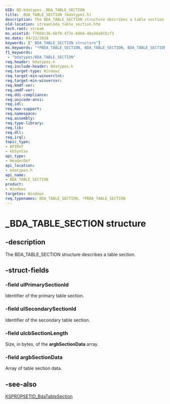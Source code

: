 ```yaml
---
UID: NS:bdatypes._BDA_TABLE_SECTION
title: _BDA_TABLE_SECTION (bdatypes.h)
description: The BDA_TABLE_SECTION structure describes a table section.
old-location: stream\bda_table_section.htm
tech.root: stream
ms.assetid: f7669c36-6bf0-477e-8466-46a3da015cf3
ms.date: 04/23/2018
keywords: ["_BDA_TABLE_SECTION structure"]
ms.keywords: "*PBDA_TABLE_SECTION, BDA_TABLE_SECTION, BDA_TABLE_SECTION structure [Streaming Media Devices], PBDA_TABLE_SECTION, PBDA_TABLE_SECTION structure pointer [Streaming Media Devices], _BDA_TABLE_SECTION, bdaref_cf9fff4a-3ab2-4cf1-9db8-fccd36661cad.xml, bdatypes/BDA_TABLE_SECTION, bdatypes/PBDA_TABLE_SECTION, stream.bda_table_section"
f1_keywords:
 - "bdatypes/BDA_TABLE_SECTION"
req.header: bdatypes.h
req.include-header: Bdatypes.h
req.target-type: Windows
req.target-min-winverclnt: 
req.target-min-winversvr: 
req.kmdf-ver: 
req.umdf-ver: 
req.ddi-compliance: 
req.unicode-ansi: 
req.idl: 
req.max-support: 
req.namespace: 
req.assembly: 
req.type-library: 
req.lib: 
req.dll: 
req.irql: 
topic_type:
- APIRef
- kbSyntax
api_type:
- HeaderDef
api_location:
- bdatypes.h
api_name:
- BDA_TABLE_SECTION
product:
- Windows
targetos: Windows
req.typenames: BDA_TABLE_SECTION, *PBDA_TABLE_SECTION
---
```


# _BDA_TABLE_SECTION structure


## -description


The BDA_TABLE_SECTION structure describes a table section. 


## -struct-fields




### -field ulPrimarySectionId

Identifier of the primary table section. 


### -field ulSecondarySectionId

Identifier of the secondary table section. 


### -field ulcbSectionLength

Size, in bytes, of the <b>argbSectionData</b> array. 


### -field argbSectionData

Array of table section data.


## -see-also




<a href="https://docs.microsoft.com/windows-hardware/drivers/stream/kspropsetid-bdatablesection">KSPROPSETID_BdaTableSection</a>
 

 

